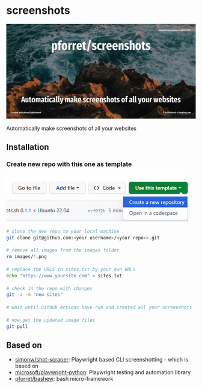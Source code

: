 # screenshots

![](assets/screenshots.jpg)

Automatically make screenshots of all your websites

## Installation 

### Create new repo with this one as template

![img.png](assets/use_template.png)

```bash
# clone the new repo to your local machine
git clone git@github.com:<your username>/<your repo>>.git

# remove all images from the images folder
rm images/*.png

# replace the URLS in sites.txt by your own URLs
echo "https://www.yoursite.com" > sites.txt

# check in the repo with changes
git -a -m "new sites"

# wait until Github Actions have run and created all your screenshots

# now get the updated image files
git pull
```

## Based on

* [simonw/shot-scraper](https://github.com/simonw/shot-scraper): Playwright based CLI screenshotting - which is based on
* [microsoft/playwright-python](https://github.com/microsoft/playwright-python): Playwright testing and automation library
* [pforret/bashew](https://github.com/pforret/bashew): bash micro-framework